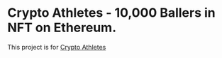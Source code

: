 # Crypto Athletes - 10,000 Ballers in NFT on Ethereum.

This project is for [Crypto Athletes](https://realcryptoathletes.com)
